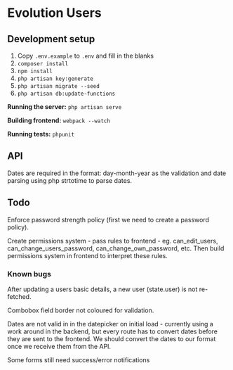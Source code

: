 # Evolution Users

## Development setup

1. Copy `.env.example` to `.env` and fill in the blanks
2. `composer install`
3. `npm install`
4. `php artisan key:generate`
5. `php artisan migrate --seed`
6. `php artisan db:update-functions`

__Running the server:__ `php artisan serve`

__Building frontend:__ `webpack --watch`

__Running tests:__ `phpunit`

## API

Dates are required in the format: day-month-year as the validation and date parsing using php strtotime to parse dates.

## Todo

Enforce password strength policy (first we need to create a password policy).

Create permissions system - pass rules to frontend - eg. can_edit_users, can_change_users_password, can_change_own_password, etc. Then build permissions system in frontend to interpret these rules.

### Known bugs

After updating a users basic details, a new user (state.user) is not re-fetched.

Combobox field border not coloured for validation.

Dates are not valid in in the datepicker on initial load - currently using a work around in the backend, but every route has to convert dates before they are sent to the frontend. We should convert the dates to our format once we receive them from the API.

Some forms still need success/error notifications

